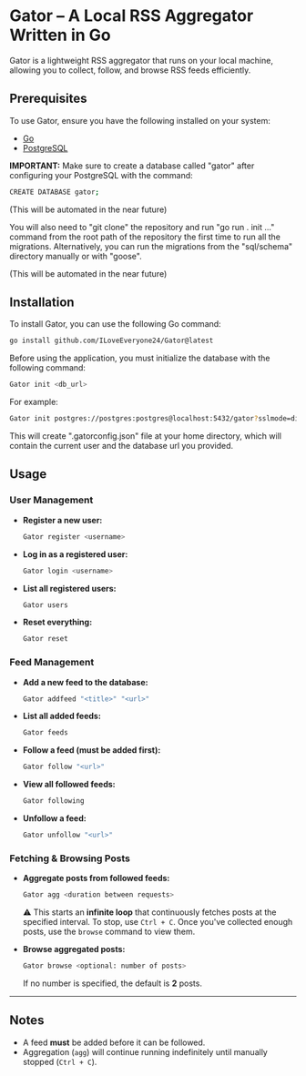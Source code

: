 # Gator – A Local RSS Aggregator Written in Go

Gator is a lightweight RSS aggregator that runs on your local machine, allowing you to collect, follow, and browse RSS feeds efficiently.

## Prerequisites
To use Gator, ensure you have the following installed on your system:
- [Go](https://go.dev/)
- [PostgreSQL](https://www.postgresql.org/)

**IMPORTANT:**
Make sure to create a database called "gator" after configuring your PostgreSQL with the command:
  ```sh
  CREATE DATABASE gator;
  ```
(This will be automated in the near future)

You will also need to "git clone" the repository and run "go run . init ..." command from the root path of the repository the first time to run all the migrations. Alternatively, you can run the migrations from the "sql/schema" directory manually or with "goose".

(This will be automated in the near future)

## Installation

To install Gator, you can use the following Go command:

  ```sh
  go install github.com/ILoveEveryone24/Gator@latest
  ```

Before using the application, you must initialize the database with the following command:  

  ```sh
  Gator init <db_url>  
  ```

For example:  

  ```sh
  Gator init postgres://postgres:postgres@localhost:5432/gator?sslmode=disable
  ```
This will create ".gatorconfig.json" file at your home directory, which will contain the current user and the database url you provided.

## Usage

### User Management
- **Register a new user:**
  ```sh
  Gator register <username>
  ```
- **Log in as a registered user:**
  ```sh
  Gator login <username>
  ```
- **List all registered users:**
  ```sh
  Gator users
  ```
- **Reset everything:**
  ```sh
  Gator reset
  ```

### Feed Management
- **Add a new feed to the database:**
  ```sh
  Gator addfeed "<title>" "<url>"
  ```
- **List all added feeds:**
  ```sh
  Gator feeds
  ```
- **Follow a feed (must be added first):**
  ```sh
  Gator follow "<url>"
  ```
- **View all followed feeds:**
  ```sh
  Gator following
  ```
- **Unfollow a feed:**
  ```sh
  Gator unfollow "<url>"
  ```

### Fetching & Browsing Posts
- **Aggregate posts from followed feeds:**
  ```sh
  Gator agg <duration between requests>
  ```
  ⚠️ This starts an **infinite loop** that continuously fetches posts at the specified interval. To stop, use `Ctrl + C`. Once you've collected enough posts, use the `browse` command to view them.

- **Browse aggregated posts:**
  ```sh
  Gator browse <optional: number of posts>
  ```
  If no number is specified, the default is **2** posts.

---

## Notes
- A feed **must** be added before it can be followed.
- Aggregation (`agg`) will continue running indefinitely until manually stopped (`Ctrl + C`).

